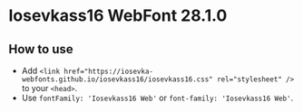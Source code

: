 # Iosevkass16 WebFont 28.1.0

## How to use

- Add `<link href="https://iosevka-webfonts.github.io/iosevkass16/iosevkass16.css" rel="stylesheet" />` to your `<head>`.
- Use `fontFamily: 'Iosevkass16 Web'` or `font-family: 'Iosevkass16 Web'`.
